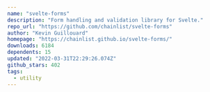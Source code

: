 ```yaml
---
name: "svelte-forms"
description: "Form handling and validation library for Svelte."
repo_url: "https://github.com/chainlist/svelte-forms"
author: "Kevin Guillouard"
homepage: "https://chainlist.github.io/svelte-forms/"
downloads: 6184
dependents: 15
updated: "2022-03-31T22:29:26.074Z"
github_stars: 402
tags: 
  - utility
---
```

